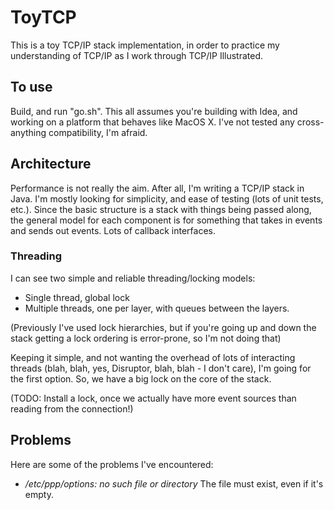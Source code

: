ToyTCP
======

This is a toy TCP/IP stack implementation, in order to practice my
understanding of TCP/IP as I work through TCP/IP Illustrated.

To use
------

Build, and run "go.sh". This all assumes you're building with Idea,
and working on a platform that behaves like MacOS X. I've not tested
any cross-anything compatibility, I'm afraid.

Architecture
------------

Performance is not really the aim. After all, I'm writing a TCP/IP
stack in Java. I'm mostly looking for simplicity, and ease of testing
(lots of unit tests, etc.). Since the basic structure is a stack with
things being passed along, the general model for each component is for
something that takes in events and sends out events. Lots of callback
interfaces.

### Threading

I can see two simple and reliable threading/locking models:
 * Single thread, global lock
 * Multiple threads, one per layer, with queues between the layers.

(Previously I've used lock hierarchies, but if you're going up and
down the stack getting a lock ordering is error-prone, so I'm not
doing that)

Keeping it simple, and not wanting the overhead of lots of interacting
threads (blah, blah, yes, Disruptor, blah, blah - I don't care), I'm
going for the first option. So, we have a big lock on the core of the
stack.

(TODO: Install a lock, once we actually have more event sources than
reading from the connection!)

Problems
--------

Here are some of the problems I've encountered:

* */etc/ppp/options: no such file or directory* The file must exist,
   even if it's empty.
